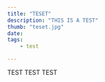 ```yaml
---
title: "TESET"
description: "THIS IS A TEST"
thumb: "teset.jpg"
date: 
tags:
    - test

---
```


TEST TEST TEST